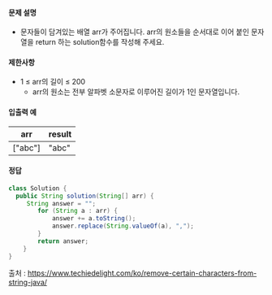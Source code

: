 #### 문제 설명
- 문자들이 담겨있는 배열 arr가 주어집니다. arr의 원소들을 순서대로 이어 붙인 문자열을 return 하는 solution함수를 작성해 주세요.

#### 제한사항
- 1 ≤ arr의 길이 ≤ 200
  - arr의 원소는 전부 알파벳 소문자로 이루어진 길이가 1인 문자열입니다.

#### 입출력 예<br>
|arr|result|
|---|---|
|["abc"]|"abc"|

#### 정답
```java
class Solution {
  public String solution(String[] arr) {
     String answer = "";
        for (String a : arr) {
            answer += a.toString();
            answer.replace(String.valueOf(a), ",");
        }
        return answer;
    }
}
```
출처 : https://www.techiedelight.com/ko/remove-certain-characters-from-string-java/
